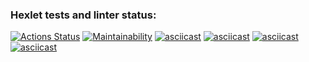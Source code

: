 ### Hexlet tests and linter status:
[![Actions Status](https://github.com/MoonOfKiwi/frontend-project-44/actions/workflows/hexlet-check.yml/badge.svg)](https://github.com/MoonOfKiwi/frontend-project-44/actions)
[![Maintainability](https://api.codeclimate.com/v1/badges/224c7663dc40f034bdab/maintainability)](https://codeclimate.com/github/MoonOfKiwi/frontend-project-44/maintainability)
[![asciicast](https://asciinema.org/a/633364.svg)](https://asciinema.org/a/633364)
[![asciicast](https://asciinema.org/a/vdGEewSUIAZKUuowZVJMah1Qf.svg)](https://asciinema.org/a/vdGEewSUIAZKUuowZVJMah1Qf)
[![asciicast](https://asciinema.org/a/KuedLbvJgcvmEWV2tOZjxR5Eo.svg)](https://asciinema.org/a/KuedLbvJgcvmEWV2tOZjxR5Eo)
[![asciicast](https://asciinema.org/a/cr2OoEvUVA7Q4q4sZ1bNbOl9Z.svg)](https://asciinema.org/a/cr2OoEvUVA7Q4q4sZ1bNbOl9Z)